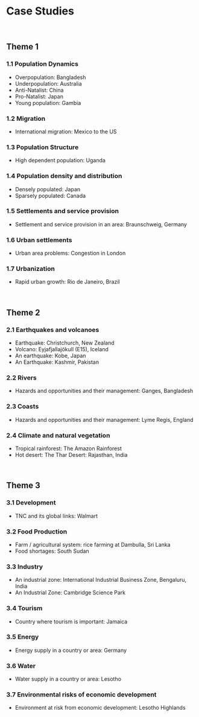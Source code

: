 # Case Studies
<br>

## Theme 1
### 1.1 **Population Dynamics**
- Overpopulation: Bangladesh
- Underpopulation: Australia
- Anti-Natalist: China
- Pro-Natalist: Japan
- Young population: Gambia
### 1.2 **Migration**
- International migration: Mexico to the US
### 1.3 **Population Structure**
- High dependent population: Uganda
### 1.4 **Population density and distribution**
- Densely populated: Japan
- Sparsely populated: Canada
### 1.5 **Settlements and service provision**
- Settlement and service provision in an area: Braunschweig, Germany
### 1.6 **Urban settlements**
- Urban area problems: Congestion in London
### 1.7 **Urbanization**
- Rapid urban growth: Rio de Janeiro, Brazil

<br>

## Theme 2
### 2.1 **Earthquakes and volcanoes**
- Earthquake: Christchurch, New Zealand
- Volcano: Eyjafjallajökull (E15), Iceland
- An earthquake: Kobe, Japan
- An Earthquake: Kashmir, Pakistan
### 2.2 **Rivers**
- Hazards and opportunities and their management: Ganges, Bangladesh
### 2.3 **Coasts**
- Hazards and opportunities and their management: Lyme Regis, England
### 2.4 **Climate and natural vegetation**
- Tropical rainforest: The Amazon Rainforest
- Hot desert: The Thar Desert: Rajasthan, India

<br>

## Theme 3
### 3.1 **Development**
- TNC and its global links: Walmart
### 3.2 **Food Production**
- Farm / agricultural system: rice farming at Dambulla, Sri Lanka
- Food shortages: South Sudan
### 3.3 **Industry**
- An industrial zone: International Industrial Business Zone, Bengaluru, India
- An Industrial Zone: Cambridge Science Park
### 3.4 **Tourism**
- Country where tourism is important: Jamaica
### 3.5 **Energy**
- Energy supply in a country or area: Germany
### 3.6 **Water**
- Water supply in a country or area: Lesotho
### 3.7 **Environmental risks of economic development**
- Environment at risk from economic development: Lesotho Highlands
